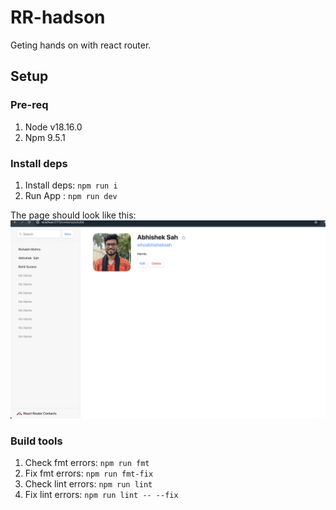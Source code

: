 # RR-hadson

Geting hands on with react router.

## Setup

### Pre-req

1. Node v18.16.0
2. Npm 9.5.1

### Install deps

1. Install deps: `npm run i`
2. Run App : `npm run dev`

The page should look like this:
![test](demo.png)

### Build tools

1. Check fmt errors: `npm run fmt`
2. Fix fmt errors: `npm run fmt-fix`
3. Check lint errors: `npm run lint`
4. Fix lint errors: `npm run lint -- --fix`
